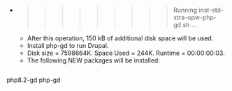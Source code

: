 * >>>>>>>>> Running inst-std-xtra-opw-php-gd.sh ...
  * After this operation, 150 kB of additional disk space will be used.
  * Install php-gd to run Drupal.
  * Disk size = 7598664K. Space Used = 244K. Runtime = 00:00:00:03.
  * The following NEW packages will be installed:
  ```bash
php8.2-gd php-gd
  ```

